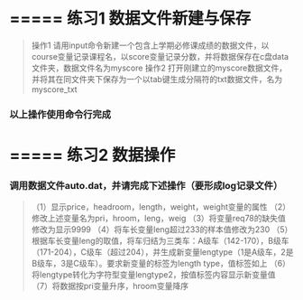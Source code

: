 =====
练习1 数据文件新建与保存
=====
> 操作1 请用input命令新建一个包含上学期必修课成绩的数据文件，以course变量记录课程名，以score变量记录分数，并将数据保存在c盘data文件夹，数据文件名为myscore
> 操作2 打开刚建立的myscore数据文件，并将其在同文件夹下保存为一个以tab键生成分隔符的txt数据文件，名为myscore_txt
### 以上操作使用命令行完成

=====
练习2 数据操作
=====
### 调用数据文件auto.dat，并请完成下述操作（要形成log记录文件）
> （1）显示price，headroom，length，weight，weight变量的属性
> （2）修改上述变量名为pri，hroom，leng，weig
> （3）将变量req78的缺失值修改为显示9999
> （4）将车长变量leng超过233的样本值修改为230
> （5）根据车长变量leng的取值，将车归结为三类车：A级车（142-170），B级车（171-204），C级车（超过204），并生成新变量lengtype（1是A级车，2是B级车，3是C级车）。要求新变量的标签为length type，值标签如上
> （6）将lengtype转化为字符型变量lengtype2，按值标签内容显示新变量值
> （7）将数据按pri变量升序，hroom变量降序